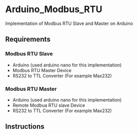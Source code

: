 # Arduino_Modbus_RTU
Implementation of Modbus RTU Slave and Master on Arduino

## Requirements
### Modbus RTU Slave
- Arduino (used arduino nano for this implementation)
- Modbus RTU Master Device
- RS232 to TTL Converter (For example Max232)


### Modbus RTU Master
- Arduino (used arduino nano for this implementation)
- Remote Modbua RTU slave Device
- RS232 to TTL Converter (For example Max232)


## Instructions